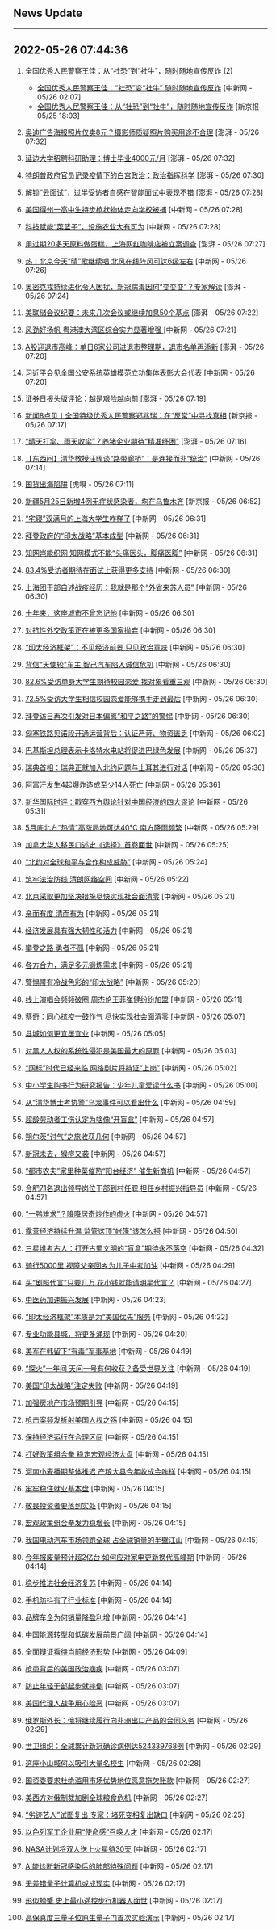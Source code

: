## News Update
---
2022-05-26 07:44:36
---
1. 全国优秀人民警察王佳：从“社恐”到“社牛”，随时随地宣传反诈 (2)
    +  <a target="_blank" href="http://www.chinanews.com//sh/2022/05-26/9763626.shtml">全国优秀人民警察王佳：“社恐”变“社牛” 随时随地宣传反诈</a> [中新网 - 05/26 02:07]
    +  <a target="_blank" href="https://www.bjnews.com.cn/detail-165347184514985.html">全国优秀人民警察王佳：从“社恐”到“社牛”，随时随地宣传反诈</a> [新京报 - 05/25 18:03]

2. <a target="_blank" href="https://www.thepaper.cn/newsDetail_forward_18266889">奥迪广告海报照片仅卖8元？摄影师质疑照片购买用途不合理</a> [澎湃 - 05/26 07:32]
3. <a target="_blank" href="https://www.thepaper.cn/newsDetail_forward_18266874">延边大学招聘科研助理：博士毕业4000元/月</a> [澎湃 - 05/26 07:32]
4. <a target="_blank" href="https://www.thepaper.cn/newsDetail_forward_18265674">特朗普政府官员记录疫情下的白宫政治：政治指挥科学</a> [澎湃 - 05/26 07:30]
5. <a target="_blank" href="https://www.thepaper.cn/newsDetail_forward_18275955">解锁“云面试”，过半受访者自感在智能面试中表现不错</a> [澎湃 - 05/26 07:28]
6. <a target="_blank" href="http://www.chinanews.com//gj/2022/05-26/9763725.shtml">美国得州一高中生持步枪状物体走向学校被捕</a> [中新网 - 05/26 07:28]
7. <a target="_blank" href="http://www.chinanews.com//sh/2022/05-26/9763726.shtml">科技赋能“菜篮子”，设施农业大有可为</a> [中新网 - 05/26 07:28]
8. <a target="_blank" href="https://www.thepaper.cn/newsDetail_forward_18266030">用过期20多天原料做蛋糕，上海网红咖啡店被立案调查</a> [澎湃 - 05/26 07:27]
9. <a target="_blank" href="http://www.chinanews.com//sh/2022/05-26/9763724.shtml">热！北京今天“晴”歌继续唱 北风在线阵风可达6级左右</a> [中新网 - 05/26 07:26]
10. <a target="_blank" href="https://www.thepaper.cn/newsDetail_forward_18275959">奥密克戎持续进化令人困扰，新冠病毒因何“变变变”？专家解读</a> [澎湃 - 05/26 07:24]
11. <a target="_blank" href="https://www.thepaper.cn/newsDetail_forward_18275981">美联储会议纪要：未来几次会议或继续加息50个基点</a> [澎湃 - 05/26 07:22]
12. <a target="_blank" href="http://www.chinanews.com//dwq/2022/05-26/9763723.shtml">风劲好扬帆 粤港澳大湾区综合实力显著增强 </a> [中新网 - 05/26 07:21]
13. <a target="_blank" href="https://www.thepaper.cn/newsDetail_forward_18266658">A股迎退市高峰：单日6家公司进退市整理期，退市名单再添新</a> [澎湃 - 05/26 07:20]
14. <a target="_blank" href="http://www.chinanews.com//tp/hd2011/2022/05-26/1031358.shtml">习近平会见全国公安系统英雄模范立功集体表彰大会代表</a> [中新网 - 05/26 07:20]
15. <a target="_blank" href="https://www.thepaper.cn/newsDetail_forward_18275951">证券日报头版评论：越是艰险越向前</a> [澎湃 - 05/26 07:19]
16. <a target="_blank" href="https://www.bjnews.com.cn/detail-165351665114199.html">新闻8点见丨全国特级优秀人民警察郑兆瑞：在“反常”中寻找真相</a> [新京报 - 05/26 07:17]
17. <a target="_blank" href="https://www.thepaper.cn/newsDetail_forward_18275950">“晴天打伞、雨天收伞”？养猪企业期待“精准纾困”</a> [澎湃 - 05/26 07:16]
18. <a target="_blank" href="http://www.chinanews.com//gn/shipin/cns-d/2022/05-26/news927127.shtml">【东西问】清华教授汪晖谈“路带廊桥”：是连接而非“统治”</a> [中新网 - 05/26 07:14]
19. <a target="_blank" href="https://www.huxiu.com/article/564833.html">国货出海陷阱</a> [虎嗅 - 05/26 07:11]
20. <a target="_blank" href="https://www.bjnews.com.cn/detail-165351612814198.html">新疆5月25日新增4例无症状感染者，均在乌鲁木齐</a> [新京报 - 05/26 06:52]
21. <a target="_blank" href="http://www.chinanews.com//sh/2022/05-26/9763719.shtml">“宅寝”双满月的上海大学生咋样了</a> [中新网 - 05/26 06:31]
22. <a target="_blank" href="http://www.chinanews.com//gj/2022/05-26/9763717.shtml">拜登政府的“印太战略”基本成型</a> [中新网 - 05/26 06:31]
23. <a target="_blank" href="http://www.chinanews.com//cj/2022/05-26/9763718.shtml">知网岂能织网 知网模式不能“头痛医头，脚痛医脚”</a> [中新网 - 05/26 06:31]
24. <a target="_blank" href="http://www.chinanews.com//sh/2022/05-26/9763709.shtml">83.4%受访者期待在面试上获得更多支持</a> [中新网 - 05/26 06:30]
25. <a target="_blank" href="http://www.chinanews.com//sh/2022/05-26/9763716.shtml">上海团干部自述战疫经历：我就是那个“外省来苏人员”</a> [中新网 - 05/26 06:30]
26. <a target="_blank" href="http://www.chinanews.com//sh/2022/05-26/9763715.shtml">十年来，这座城市不曾忘记他</a> [中新网 - 05/26 06:30]
27. <a target="_blank" href="http://www.chinanews.com//gj/2022/05-26/9763714.shtml">对抗性外交政策正在被更多国家抛弃</a> [中新网 - 05/26 06:30]
28. <a target="_blank" href="http://www.chinanews.com//gj/2022/05-26/9763713.shtml">“印太经济框架”：不见经济前景 只见政治意味</a> [中新网 - 05/26 06:30]
29. <a target="_blank" href="http://www.chinanews.com//cj/2022/05-26/9763711.shtml">背信“天使轮”车主 智己汽车陷入诚信危机</a> [中新网 - 05/26 06:30]
30. <a target="_blank" href="http://www.chinanews.com//sh/2022/05-26/9763710.shtml">82.6%受访单身大学生期待校园恋爱 找对象看重三观</a> [中新网 - 05/26 06:30]
31. <a target="_blank" href="http://www.chinanews.com//sh/2022/05-26/9763708.shtml">72.5%受访大学生相信校园恋爱能够携手走到最后</a> [中新网 - 05/26 06:30]
32. <a target="_blank" href="http://www.chinanews.com//gj/2022/05-26/9763712.shtml">拜登访日再次引发对日本偏离“和平之路”的警惕</a> [中新网 - 05/26 06:30]
33. <a target="_blank" href="http://www.chinanews.com//cj/2022/05-26/9763707.shtml">匈塞铁路贝诺段开通运营背后：认证严苛、物资匮乏</a> [中新网 - 05/26 06:02]
34. <a target="_blank" href="http://www.chinanews.com//gj/2022/05-26/9763706.shtml">巴基斯坦总理表示卡洛特水电站将促进巴绿色发展</a> [中新网 - 05/26 05:37]
35. <a target="_blank" href="http://www.chinanews.com//gj/2022/05-26/9763704.shtml">瑞典首相：瑞典正就加入北约问题与土耳其进行对话</a> [中新网 - 05/26 05:36]
36. <a target="_blank" href="http://www.chinanews.com//gj/2022/05-26/9763705.shtml">阿富汗发生4起爆炸造成至少14人死亡</a> [中新网 - 05/26 05:36]
37. <a target="_blank" href="http://www.chinanews.com//cj/2022/05-26/9763703.shtml">新华国际时评：戳穿西方舆论针对中国经济的四大谬论</a> [中新网 - 05/26 05:31]
38. <a target="_blank" href="http://www.chinanews.com//gn/2022/05-26/9763702.shtml">5月底北方“热情”高涨局地可达40℃ 南方降雨频繁</a> [中新网 - 05/26 05:29]
39. <a target="_blank" href="http://www.chinanews.com//hr/2022/05-26/9763701.shtml">加拿大华人移民口述史《选择》首卷面世</a> [中新网 - 05/26 05:25]
40. <a target="_blank" href="http://www.chinanews.com//gj/2022/05-26/9763700.shtml">“北约对全球和平与合作构成威胁”</a> [中新网 - 05/26 05:24]
41. <a target="_blank" href="http://www.chinanews.com//gn/2022/05-26/9763699.shtml">筑牢法治防线 清朗网络空间</a> [中新网 - 05/26 05:22]
42. <a target="_blank" href="http://www.chinanews.com//gn/2022/05-26/9763696.shtml">北京采取更加坚决措施尽快实现社会面清零</a> [中新网 - 05/26 05:21]
43. <a target="_blank" href="http://www.chinanews.com//gn/2022/05-26/9763697.shtml">亲而有度 清而有为</a> [中新网 - 05/26 05:21]
44. <a target="_blank" href="http://www.chinanews.com//gn/2022/05-26/9763698.shtml">经济发展具有强大韧性和活力</a> [中新网 - 05/26 05:21]
45. <a target="_blank" href="http://www.chinanews.com//gn/2022/05-26/9763695.shtml">攀登之路 勇者不孤</a> [中新网 - 05/26 05:21]
46. <a target="_blank" href="http://www.chinanews.com//ty/2022/05-26/9763694.shtml">各方合力，满足多元锻炼需求</a> [中新网 - 05/26 05:21]
47. <a target="_blank" href="http://www.chinanews.com//gn/2022/05-26/9763693.shtml">警惕带有冷战色彩的“印太战略”</a> [中新网 - 05/26 05:20]
48. <a target="_blank" href="http://www.chinanews.com//yl/2022/05-26/9763692.shtml">线上演唱会频频破圈 周杰伦王菲崔健纷纷加盟</a> [中新网 - 05/26 05:11]
49. <a target="_blank" href="http://www.chinanews.com//gn/2022/05-26/9763691.shtml">蔡奇：同心抗疫一鼓作气 尽快实现社会面清零</a> [中新网 - 05/26 05:07]
50. <a target="_blank" href="http://www.chinanews.com//gn/2022/05-26/9763690.shtml">县城如何更宜居宜业</a> [中新网 - 05/26 05:05]
51. <a target="_blank" href="http://www.chinanews.com//gj/2022/05-26/9763689.shtml">对黑人人权的系统性侵犯是美国最大的原罪</a> [中新网 - 05/26 05:03]
52. <a target="_blank" href="http://www.chinanews.com//gn/2022/05-26/9763688.shtml">“网标”时代已经来临 网络剧片将持证“上岗”</a> [中新网 - 05/26 05:02]
53. <a target="_blank" href="http://www.chinanews.com//gn/2022/05-26/9763687.shtml">中小学生购书行为研究报告：少年儿童爱读什么书</a> [中新网 - 05/26 05:00]
54. <a target="_blank" href="http://www.chinanews.com//sh/2022/05-26/9763686.shtml">从“清华博士考协警”乌龙事件可以看出什么</a> [中新网 - 05/26 04:59]
55. <a target="_blank" href="http://www.chinanews.com//gn/2022/05-26/9763681.shtml">超龄劳动者工伤认定为啥像“开盲盒”</a> [中新网 - 05/26 04:57]
56. <a target="_blank" href="http://www.chinanews.com//gj/2022/05-26/9763680.shtml">朔尔茨“讨气”之旅收获几何</a> [中新网 - 05/26 04:57]
57. <a target="_blank" href="http://www.chinanews.com//gj/2022/05-26/9763682.shtml">新冠未去，猴痘又袭</a> [中新网 - 05/26 04:57]
58. <a target="_blank" href="http://www.chinanews.com//cj/2022/05-26/9763684.shtml">“都市农夫”家里种菜催热“阳台经济” 催生新商机</a> [中新网 - 05/26 04:57]
59. <a target="_blank" href="http://www.chinanews.com//gn/2022/05-26/9763685.shtml">合肥71名退出领导岗位干部到村任职 担任乡村振兴指导员</a> [中新网 - 05/26 04:57]
60. <a target="_blank" href="http://www.chinanews.com//sh/2022/05-26/9763683.shtml">“一鸭难求”？降降居奇炒作的虚火</a> [中新网 - 05/26 04:57]
61. <a target="_blank" href="http://www.chinanews.com//gn/2022/05-26/9763679.shtml">露营经济持续升温 监管这顶“帐篷”该怎么搭</a> [中新网 - 05/26 04:50]
62. <a target="_blank" href="http://www.chinanews.com//cul/2022/05-26/9763678.shtml">三星堆考古人：打开古蜀文明的“盲盒”期待永不落空</a> [中新网 - 05/26 04:32]
63. <a target="_blank" href="http://www.chinanews.com//sh/2022/05-26/9763677.shtml">骑行5000里 视障父亲回乡为儿子中考加油</a> [中新网 - 05/26 04:29]
64. <a target="_blank" href="http://www.chinanews.com//sh/2022/05-26/9763675.shtml">买“剧照代言”只要几万 花小钱就能请明星代言？</a> [中新网 - 05/26 04:27]
65. <a target="_blank" href="http://www.chinanews.com//gn/2022/05-26/9763676.shtml">中医药加速振兴发展</a> [中新网 - 05/26 04:23]
66. <a target="_blank" href="http://www.chinanews.com//gj/2022/05-26/9763674.shtml">“印太经济框架”本质是为“美国优先”服务</a> [中新网 - 05/26 04:22]
67. <a target="_blank" href="http://www.chinanews.com//gn/2022/05-26/9763673.shtml">专业功能县城，将更多涌现</a> [中新网 - 05/26 04:20]
68. <a target="_blank" href="http://www.chinanews.com//gj/2022/05-26/9763672.shtml">美军在韩留下“有毒”军事基地</a> [中新网 - 05/26 04:19]
69. <a target="_blank" href="http://www.chinanews.com//gn/2022/05-26/9763670.shtml">“探火”一年间 天问一号有何收获？备受世界关注</a> [中新网 - 05/26 04:19]
70. <a target="_blank" href="http://www.chinanews.com//gj/2022/05-26/9763671.shtml">美国“印太战略”注定失败</a> [中新网 - 05/26 04:19]
71. <a target="_blank" href="http://www.chinanews.com//cj/2022/05-26/9763662.shtml">加强房地产市场预期引导</a> [中新网 - 05/26 04:15]
72. <a target="_blank" href="http://www.chinanews.com//gj/2022/05-26/9763666.shtml">枪击案频发折射美国人权之殇</a> [中新网 - 05/26 04:15]
73. <a target="_blank" href="http://www.chinanews.com//cj/2022/05-26/9763665.shtml">保持经济运行在合理区间</a> [中新网 - 05/26 04:15]
74. <a target="_blank" href="http://www.chinanews.com//cj/2022/05-26/9763664.shtml">打好政策组合拳 稳定宏观经济大盘</a> [中新网 - 05/26 04:15]
75. <a target="_blank" href="http://www.chinanews.com//gn/2022/05-26/9763661.shtml">河南小麦播期整体推迟 产粮大县今年收成会咋样</a> [中新网 - 05/26 04:15]
76. <a target="_blank" href="http://www.chinanews.com//cj/2022/05-26/9763663.shtml">牢牢稳住就业基本盘</a> [中新网 - 05/26 04:15]
77. <a target="_blank" href="http://www.chinanews.com//cj/2022/05-26/9763667.shtml">敬畏投资者要落到实处</a> [中新网 - 05/26 04:15]
78. <a target="_blank" href="http://www.chinanews.com//cj/2022/05-26/9763668.shtml">宏观政策组合拳发力稳增长</a> [中新网 - 05/26 04:15]
79. <a target="_blank" href="http://www.chinanews.com//cj/2022/05-26/9763660.shtml">我国电动汽车市场领跑全球 占全球销量的半壁江山</a> [中新网 - 05/26 04:15]
80. <a target="_blank" href="http://www.chinanews.com//cj/2022/05-26/9763656.shtml">今年报废量预计超2亿台 如何应对家电更新换代高峰期</a> [中新网 - 05/26 04:14]
81. <a target="_blank" href="http://www.chinanews.com//cj/2022/05-26/9763655.shtml">稳步推进社会经济复苏</a> [中新网 - 05/26 04:14]
82. <a target="_blank" href="http://www.chinanews.com//cj/2022/05-26/9763657.shtml">手机防抖有了行业标准</a> [中新网 - 05/26 04:14]
83. <a target="_blank" href="http://www.chinanews.com//cj/2022/05-26/9763658.shtml">品牌车企为何销量降盈利增</a> [中新网 - 05/26 04:14]
84. <a target="_blank" href="http://www.chinanews.com//cj/2022/05-26/9763659.shtml">中国能源转型和低碳发展前景广阔</a> [中新网 - 05/26 04:14]
85. <a target="_blank" href="http://www.chinanews.com//cj/2022/05-26/9763669.shtml">全面辩证看待当前经济形势</a> [中新网 - 05/26 04:09]
86. <a target="_blank" href="http://www.chinanews.com//gj/2022/05-26/9763654.shtml">枪患背后的美国政治痼疾</a> [中新网 - 05/26 03:07]
87. <a target="_blank" href="http://www.chinanews.com//gn/2022/05-26/9763653.shtml">防止年轻干部起步就摔倒</a> [中新网 - 05/26 03:07]
88. <a target="_blank" href="http://www.chinanews.com//gj/2022/05-26/9763652.shtml">美国代理人战争用心险恶</a> [中新网 - 05/26 03:07]
89. <a target="_blank" href="http://www.chinanews.com//gj/2022/05-26/9763651.shtml">俄罗斯外长：俄将继续履行向非洲出口产品的合同义务</a> [中新网 - 05/26 02:29]
90. <a target="_blank" href="http://www.chinanews.com//gj/2022/05-26/9763650.shtml">世卫组织：全球累计新冠确诊病例达524339768例</a> [中新网 - 05/26 02:29]
91. <a target="_blank" href="http://www.chinanews.com//gn/2022/05-26/9763649.shtml">这座小山城何以吸引大量名校生</a> [中新网 - 05/26 02:28]
92. <a target="_blank" href="http://www.chinanews.com//gn/2022/05-26/9763648.shtml">国资委要求杜绝滥用市场优势地位恶意拖欠账款</a> [中新网 - 05/26 02:27]
93. <a target="_blank" href="http://www.chinanews.com//gj/2022/05-26/9763647.shtml">美西方对俄制裁加剧全球粮食危机</a> [中新网 - 05/26 02:27]
94. <a target="_blank" href="http://www.chinanews.com//sh/2022/05-26/9763646.shtml">“劣迹艺人”试图复出 专家：堵死变相复出缺口</a> [中新网 - 05/26 02:25]
95. <a target="_blank" href="http://www.chinanews.com//mil/2022/05-26/9763640.shtml">以色列军工企业用“使命感”召唤人才</a> [中新网 - 05/26 02:17]
96. <a target="_blank" href="http://www.chinanews.com//gj/2022/05-26/9763642.shtml">NASA计划将双人送上火星待30天</a> [中新网 - 05/26 02:17]
97. <a target="_blank" href="http://www.chinanews.com//gj/2022/05-26/9763641.shtml">AI能诊断新冠感染后的肺部特殊问题</a> [中新网 - 05/26 02:17]
98. <a target="_blank" href="http://www.chinanews.com//gj/2022/05-26/9763645.shtml">无差错量子计算机或成现实</a> [中新网 - 05/26 02:17]
99. <a target="_blank" href="http://www.chinanews.com//gj/2022/05-26/9763644.shtml">形似螃蟹 史上最小遥控步行机器人面世</a> [中新网 - 05/26 02:17]
100. <a target="_blank" href="http://www.chinanews.com//gj/2022/05-26/9763643.shtml">高保真度三量子位原生量子门首次实验演示</a> [中新网 - 05/26 02:17]
